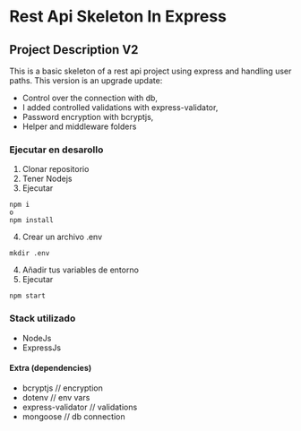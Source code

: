 # Rest Api Skeleton In Express

## Project Description V2
This is a basic skeleton of a rest api project using express and handling user paths.
This version is an upgrade update:
- Control over the connection with db,
- I added controlled validations with express-validator,
- Password encryption with bcryptjs,
- Helper and middleware folders

### Ejecutar en desarollo
1. Clonar repositorio
2. Tener Nodejs
3. Ejecutar
```
npm i
o
npm install
```
4. Crear un archivo .env
```
mkdir .env
```
4. Añadir tus variables de entorno
5. Ejecutar
```
npm start
```

### Stack utilizado
* NodeJs
* ExpressJs

#### Extra (dependencies)
* bcryptjs // encryption
* dotenv // env vars
* express-validator // validations
* mongoose // db connection